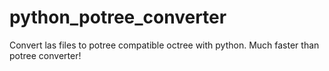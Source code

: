 # python_potree_converter
Convert las files to potree compatible octree with python. Much faster than potree converter!
